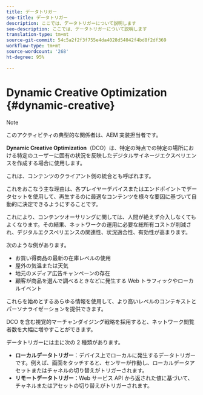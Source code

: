 ```yaml
---
title: データトリガー
seo-title: データトリガー
description: ここでは、データトリガーについて説明します
seo-description: ここでは、データトリガーについて説明します
translation-type: tm+mt
source-git-commit: 54c5a2f2f3f755e4da4028d54042f4bd8f2df369
workflow-type: tm+mt
source-wordcount: '268'
ht-degree: 95%

---
```



# Dynamic Creative Optimization {#dynamic-creative}

>[!NOTE]
>
>このアクティビティの典型的な関係者は、AEM 実装担当者です。

**Dynamic Creative Optimization**（DCO）は、特定の時点での特定の場所における特定のユーザーに固有の状況を反映したデジタルサイネージエクスペリエンスを作成する場合に使用します。

これは、コンテンツのクライアント側の統合とも呼ばれます。

これをおこなう主な理由は、各プレイヤーデバイスまたはエンドポイントでデータセットを使用して、再生するのに最適なコンテンツを様々な要因に基づいて自動的に決定できるようにすることです。

これにより、コンテンツオーサリングに関しては、人間が絶えず介入しなくてもよくなります。その結果、ネットワークの運用に必要な総所有コストが削減され、デジタルエクスペリエンスの関連性、状況適合性、有効性が高まります。

次のような例があります。

* お買い得商品の最新の在庫レベルの使用
* 屋外の気温または天気
* 地元のメディア広告キャンペーンの存在
* 顧客が商品を選んで調べるときなどに発生する Web トラフィックやローカルイベント

これらを始めとするあらゆる情報を使用して、より高いレベルのコンテキストとパーソナライゼーションを提供できます。

DCO を含む視覚的マーチャンダイジング戦略を採用すると、ネットワーク閲覧者数を大幅に増やすことができます。

データトリガーには主に次の 2 種類があります。

* **ローカルデータトリガー**：デバイス上でローカルに発生するデータトリガーです。例えば、画面をタッチすると、センサーが作動し、ローカルデータアセットまたはチャネルの切り替えがトリガーされます。
* **リモートデータトリガー**：Web サービス API から返された値に基づいて、チャネルまたはアセットの切り替えがトリガーされます。

